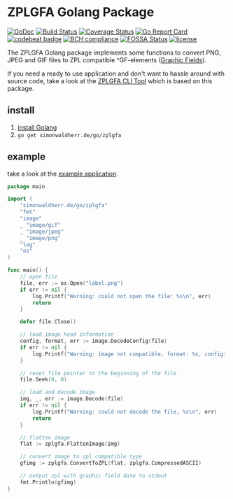 # ZPLGFA Golang Package

[![GoDoc](https://godoc.org/github.com/SimonWaldherr/zplgfa?status.svg)](https://godoc.org/github.com/SimonWaldherr/zplgfa) 
[![Build Status](https://travis-ci.org/SimonWaldherr/zplgfa.svg?branch=master)](https://travis-ci.org/SimonWaldherr/zplgfa) 
[![Coverage Status](https://coveralls.io/repos/github/SimonWaldherr/zplgfa/badge.svg?branch=master)](https://coveralls.io/github/SimonWaldherr/zplgfa?branch=master) 
[![Go Report Card](https://goreportcard.com/badge/github.com/SimonWaldherr/zplgfa)](https://goreportcard.com/report/github.com/SimonWaldherr/zplgfa) 
[![codebeat badge](https://codebeat.co/badges/28d795af-6f9b-453a-94c2-4fafb8b5b0d5)](https://codebeat.co/projects/github-com-simonwaldherr-zplgfa-master) 
[![BCH compliance](https://bettercodehub.com/edge/badge/SimonWaldherr/zplgfa?branch=master)](https://bettercodehub.com/results/SimonWaldherr/zplgfa) 
[![FOSSA Status](https://app.fossa.io/api/projects/git%2Bgithub.com%2FSimonWaldherr%2Fzplgfa.svg?type=shield)](https://app.fossa.io/projects/git%2Bgithub.com%2FSimonWaldherr%2Fzplgfa?ref=badge_shield) 
[![license](https://img.shields.io/badge/license-MIT-blue.svg)](https://raw.githubusercontent.com/SimonWaldherr/zplgfa/master/LICENSE) 

The ZPLGFA Golang package implements some functions to convert PNG, JPEG and GIF files to ZPL compatible ^GF-elements ([Graphic Fields](https://www.zebra.com/us/en/support-downloads/knowledge-articles/gf-graphic-field-zpl-command.html)).

If you need a ready to use application and don't want to hassle around with source code, take a look at the [ZPLGFA CLI Tool](https://github.com/SimonWaldherr/zplgfa/tree/master/cmd/zplgfa) which is based on this package.

## install

1. [install Golang](https://golang.org/doc/install)
1. `go get simonwaldherr.de/go/zplgfa`

## example

take a look at the [example application](https://github.com/SimonWaldherr/zplgfa/tree/master/cmd/zplgfa).

```go
package main

import (
    "simonwaldherr.de/go/zplgfa"
    "fmt"
    "image"
    _ "image/gif"
    _ "image/jpeg"
    _ "image/png"
    "log"
    "os"
)

func main() {
    // open file
    file, err := os.Open("label.png")
    if err != nil {
        log.Printf("Warning: could not open the file: %s\n", err)
        return
    }

    defer file.Close()

    // load image head information
    config, format, err := image.DecodeConfig(file)
    if err != nil {
        log.Printf("Warning: image not compatible, format: %s, config: %v, error: %s\n", format, config, err)
    }

    // reset file pointer to the beginning of the file
    file.Seek(0, 0)

    // load and decode image
    img, _, err := image.Decode(file)
    if err != nil {
        log.Printf("Warning: could not decode the file, %s\n", err)
        return
    }

    // flatten image
    flat := zplgfa.FlattenImage(img)

    // convert image to zpl compatible type
    gfimg := zplgfa.ConvertToZPL(flat, zplgfa.CompressedASCII)

    // output zpl with graphic field date to stdout
    fmt.Println(gfimg)
}

```
